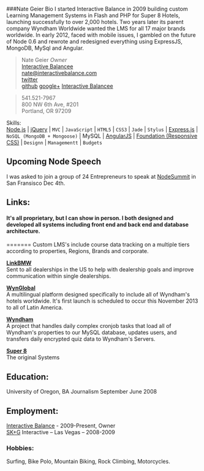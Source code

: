 ###Nate Geier Bio
I started Interactive Balance in 2009 building custom Learning Management Systems in Flash and PHP for Super 8 Hotels, launching successfully to over 2,000 hotels. Two years later its parent company Wyndham Worldwide wanted the LMS for all 17 major brands worldwide. In early 2012, faced with mobile issues, I gambled on the future of Node 0.6 and rewrote and redesigned everything using ExpressJS, MongoDB, MySql and Angular.

>Nate Geier *Owner*  
>[Interactive Balancee](http://interactivebalance.com)  
><nate@interactivebalance.com>  
>[twitter](https://twitter.com/nategeier)  
>[github](https://github.com/nategeier)
>[google+](https://plus.google.com/u/0/+NateGeier/about)
>[Interactive Balancee](http://interactivebalance.com)  

>541.521-7967  
>800 NW 6th Ave, #201  
>Portland, OR 97209  

Skills:  
[Node.js](http://nodejs.org/) | [jQuery](http://jquery.com) | `MVC` | `JavaScript` | `HTML5` | `CSS3` | `Jade` | `Stylus` | [Express.js](http://expressjs.com/) | `NoSQL (MongoDB + Mongoose)` | MySQL | [AngularJS](http://angularjs.org/) | [Foundation (Responsive CSS)](http://foundation.zurb.com/) | `Designn` | `Managementt` | `Budgets`

## Upcoming Node Speech
I was asked to join a group of 24 Entrepreneurs to speak at [NodeSummit](http://nodesummit.com/speakers/) in San Fransisco Dec 4th.

## Links:
#### It's all proprietary, but I can show in person. I both designed and developed all systems including front end and back end and database architecture.
=======
Custom LMS's include course data tracking on a multiple tiers according to properties, Regions, Brands and corporate.

**[LinkBMW](http://linkbmw.com/sessions/new?redir=/)**  
Sent to all dealerships in the US to help with dealership goals and improve communication within single dealerships.

**[WynGlobal](http://wynglobal.com/)**  
A multilingual platform designed specifically to include all of Wyndham's hotels worldwide. It's first launch is scheduled to occur this November 2013 to all of Latin America.

**[Wyndham](http://wyndhamonboarding.com/)**  
A project that handles daily complex cronjob tasks that load all of Wyndham's properties to our MySQL database, updates users, and transfers daily encrypted quiz data to Wyndham's Servers.

**[Super 8](http://mydestinationsuper.com/)**  
The original Systems

## Education: 
University of Oregon, BA Journalism September June 2008 


## Employment:
[Interactive Balance](http://interactivebalance.com/) - 2009-Present, Owner  
[SK+G](http://www.skgadvertising.com/) Interactive – Las Vegas – 2008-2009  


### Hobbies:
Surfing, Bike Polo, Mountain Biking, Rock Climbing, Motorcycles.    


